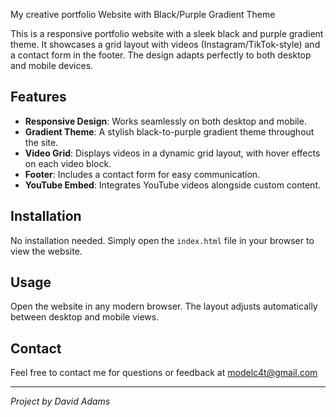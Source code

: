 My creative portfolio Website with Black/Purple Gradient Theme

This is a responsive portfolio website with a sleek black and purple gradient theme. 
It showcases a grid layout with videos (Instagram/TikTok-style) and a contact form in the footer. 
The design adapts perfectly to both desktop and mobile devices.

## Features
- **Responsive Design**: Works seamlessly on both desktop and mobile.
- **Gradient Theme**: A stylish black-to-purple gradient theme throughout the site.
- **Video Grid**: Displays videos in a dynamic grid layout, with hover effects on each video block.
- **Footer**: Includes a contact form for easy communication.
- **YouTube Embed**: Integrates YouTube videos alongside custom content.

## Installation

No installation needed. Simply open the `index.html` file in your browser to view the website.

## Usage

Open the website in any modern browser. The layout adjusts automatically between desktop and mobile views.

## Contact

Feel free to contact me for questions or feedback at modelc4t@gmail.com

---

*Project by David Adams*

